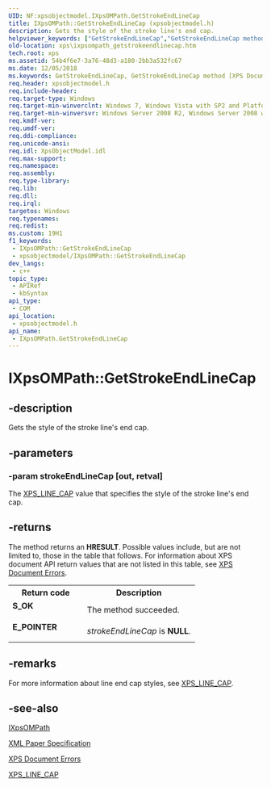 ```yaml
---
UID: NF:xpsobjectmodel.IXpsOMPath.GetStrokeEndLineCap
title: IXpsOMPath::GetStrokeEndLineCap (xpsobjectmodel.h)
description: Gets the style of the stroke line's end cap.
helpviewer_keywords: ["GetStrokeEndLineCap","GetStrokeEndLineCap method [XPS Documents and Packaging]","GetStrokeEndLineCap method [XPS Documents and Packaging]","IXpsOMPath interface","IXpsOMPath interface [XPS Documents and Packaging]","GetStrokeEndLineCap method","IXpsOMPath.GetStrokeEndLineCap","IXpsOMPath::GetStrokeEndLineCap","xps.ixpsompath_getstrokeendlinecap","xpsobjectmodel/IXpsOMPath::GetStrokeEndLineCap"]
old-location: xps\ixpsompath_getstrokeendlinecap.htm
tech.root: xps
ms.assetid: 54b4f6e7-3a76-48d3-a180-2bb3a532fc67
ms.date: 12/05/2018
ms.keywords: GetStrokeEndLineCap, GetStrokeEndLineCap method [XPS Documents and Packaging], GetStrokeEndLineCap method [XPS Documents and Packaging],IXpsOMPath interface, IXpsOMPath interface [XPS Documents and Packaging],GetStrokeEndLineCap method, IXpsOMPath.GetStrokeEndLineCap, IXpsOMPath::GetStrokeEndLineCap, xps.ixpsompath_getstrokeendlinecap, xpsobjectmodel/IXpsOMPath::GetStrokeEndLineCap
req.header: xpsobjectmodel.h
req.include-header: 
req.target-type: Windows
req.target-min-winverclnt: Windows 7, Windows Vista with SP2 and Platform Update for Windows Vista [desktop apps \| UWP apps]
req.target-min-winversvr: Windows Server 2008 R2, Windows Server 2008 with SP2 and Platform Update for Windows Server 2008 [desktop apps \| UWP apps]
req.kmdf-ver: 
req.umdf-ver: 
req.ddi-compliance: 
req.unicode-ansi: 
req.idl: XpsObjectModel.idl
req.max-support: 
req.namespace: 
req.assembly: 
req.type-library: 
req.lib: 
req.dll: 
req.irql: 
targetos: Windows
req.typenames: 
req.redist: 
ms.custom: 19H1
f1_keywords:
 - IXpsOMPath::GetStrokeEndLineCap
 - xpsobjectmodel/IXpsOMPath::GetStrokeEndLineCap
dev_langs:
 - c++
topic_type:
 - APIRef
 - kbSyntax
api_type:
 - COM
api_location:
 - xpsobjectmodel.h
api_name:
 - IXpsOMPath.GetStrokeEndLineCap
---
```


# IXpsOMPath::GetStrokeEndLineCap


## -description

Gets the style of the stroke line's  end cap.

## -parameters

### -param strokeEndLineCap [out, retval]

The <a href="/windows/win32/api/xpsobjectmodel/ne-xpsobjectmodel-xps_line_cap">XPS_LINE_CAP</a> value that specifies the style of the stroke line's end cap.

## -returns

The method returns an <b>HRESULT</b>. Possible values include, but are not limited to, those in the table that follows. For information about  XPS document API return values that are not listed in this table, see <a href="/previous-versions/windows/desktop/dd372955(v=vs.85)">XPS Document Errors</a>.

<table>
<tr>
<th>Return code</th>
<th>Description</th>
</tr>
<tr>
<td width="40%">
<dl>
<dt><b>S_OK</b></dt>
</dl>
</td>
<td width="60%">
The method succeeded.

</td>
</tr>
<tr>
<td width="40%">
<dl>
<dt><b>E_POINTER</b></dt>
</dl>
</td>
<td width="60%">
<i>strokeEndLineCap</i> is <b>NULL</b>.

</td>
</tr>
</table>

## -remarks

For more information about line   end cap styles, see <a href="/windows/win32/api/xpsobjectmodel/ne-xpsobjectmodel-xps_line_cap">XPS_LINE_CAP</a>.

## -see-also

<a href="/windows/desktop/api/xpsobjectmodel/nn-xpsobjectmodel-ixpsompath">IXpsOMPath</a>



<a href="https://en.wikipedia.org/wiki/Open_XML_Paper_Specification">XML Paper Specification</a>



<a href="/previous-versions/windows/desktop/dd372955(v=vs.85)">XPS Document Errors</a>



<a href="/windows/win32/api/xpsobjectmodel/ne-xpsobjectmodel-xps_line_cap">XPS_LINE_CAP</a>